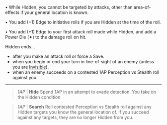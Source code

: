 • While Hidden, you cannot be targeted by attacks, other than area-of-effects if your general location is known.


• You add (+1) Edge to initiative rolls if you are Hidden at the time of the roll.

• You add (+1) Edge to your first attack roll made while Hidden, and add a Power Die (✦) to the damage roll on hit.


Hidden ends…
- after you make an attack roll or force a Save.
- when you begin or end your turn in line-of-sight of an enemy (unless you are [Invisible](https://docs.google.com/document/d/1tEl2LB8uHrA2UrQv1fZHT4yUiFXjuE3nUA9Efl59TPQ/edit#heading=h.bnzic7qosbpu)).
- when an enemy succeeds on a contested 1AP Perception vs Stealth roll against you.  

---

> *1AP* | **Hide**
> Spend 1AP in an attempt to evade detection. You take on the Hidden condition.

> *1AP* | **Search**
> Roll contested Perception vs Stealth roll against any Hidden targets you know the general location of. If you succeed against any targets, they are no longer Hidden from you.
